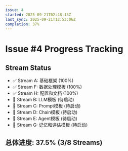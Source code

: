 ```yaml
---
issue: 4
started: 2025-09-21T02:48:13Z
last_sync: 2025-09-21T12:53:06Z
completion: 37%
---
```


# Issue #4 Progress Tracking

## Stream Status
- ✅ Stream A: 基础框架 (100%)
- ✅ Stream F: 数据处理模板 (100%)  
- ✅ Stream H: 配置和文档 (100%)
- 🔄 Stream B: LLM模板 (待启动)
- 🔄 Stream C: Prompt模板 (待启动)
- 🔄 Stream D: Chain模板 (待启动)
- 🔄 Stream E: Agent模板 (待启动)
- 🔄 Stream G: 记忆和评估模板 (待启动)

## 总体进度: 37.5% (3/8 Streams)

<!-- SYNCED: 2025-09-21T12:53:06Z -->
